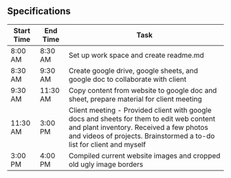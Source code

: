 ## Specifications

|  Start Time | End Time | Task |
|---|---|---|
| 8:00 AM | 8:30 AM | Set up work space and create readme.md |
| 8:30 AM | 9:30 AM | Create google drive, google sheets, and google doc to collaborate with client |
| 9:30 AM | 11:30 AM | Copy content from website to google doc and sheet, prepare material for client meeting |
| 11:30 AM | 3:00 PM | Client meeting - Provided client with google docs and sheets for them to edit web content and plant inventory. Received a few photos and videos of projects. Brainstormed a to-do list for client and myself |
| 3:00 PM | 4:00 PM | Compiled current website images and cropped old ugly image borders |
